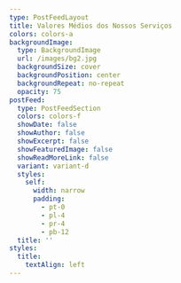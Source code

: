 ```yaml
---
type: PostFeedLayout
title: Valores Médios dos Nossos Serviços
colors: colors-a
backgroundImage:
  type: BackgroundImage
  url: /images/bg2.jpg
  backgroundSize: cover
  backgroundPosition: center
  backgroundRepeat: no-repeat
  opacity: 75
postFeed:
  type: PostFeedSection
  colors: colors-f
  showDate: false
  showAuthor: false
  showExcerpt: false
  showFeaturedImage: false
  showReadMoreLink: false
  variant: variant-d
  styles:
    self:
      width: narrow
      padding:
        - pt-0
        - pl-4
        - pr-4
        - pb-12
  title: ''
styles:
  title:
    textAlign: left
---
```

